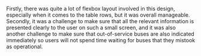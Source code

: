 Firstly, there was quite a lot of flexbox layout involved in this design, especially when it comes to the table rows, but it was overall manageable. Secondly, it was a challenge to make sure that all the relevant information is presented clearly to the user on such a small screen, and it was also another challenge to make sure that out-of-service buses are also indicated immediately so users will not spend time waiting for buses that they mistook as operational.